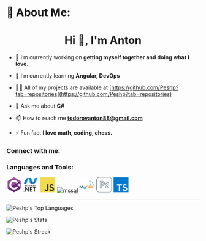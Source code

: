 # 💫 About Me:
<h1 align="center">Hi 👋, I'm Anton</h1>

- 🔭 I’m currently working on **getting myself together and doing what I love.**

- 🌱 I’m currently learning **Angular, DevOps**

- 👨‍💻 All of my projects are available at [https://github.com/Peshp?tab=repositories](https://github.com/Peshp?tab=repositories)

- 💬 Ask me about **C#**

- 📫 How to reach me **todorovanton88@gmail.com**

- ⚡ Fun fact **I love math, coding, chess.**

<h3 align="left">Connect with me:</h3>
<p align="left">
</p>

<h3 align="left">Languages and Tools:</h3>
<p align="left"> <a href="https://www.w3schools.com/cs/" target="_blank" rel="noreferrer"> <img src="https://raw.githubusercontent.com/devicons/devicon/master/icons/csharp/csharp-original.svg" alt="csharp" width="40" height="40"/> </a> <a href="https://dotnet.microsoft.com/" target="_blank" rel="noreferrer"> <img src="https://raw.githubusercontent.com/devicons/devicon/master/icons/dot-net/dot-net-original-wordmark.svg" alt="dotnet" width="40" height="40"/> </a> <a href="https://developer.mozilla.org/en-US/docs/Web/JavaScript" target="_blank" rel="noreferrer"> <img src="https://raw.githubusercontent.com/devicons/devicon/master/icons/javascript/javascript-original.svg" alt="javascript" width="40" height="40"/> </a> <a href="https://www.microsoft.com/en-us/sql-server" target="_blank" rel="noreferrer"> <img src="https://www.svgrepo.com/show/303229/microsoft-sql-server-logo.svg" alt="mssql" width="40" height="40"/> </a> <a href="https://www.mysql.com/" target="_blank" rel="noreferrer"> <img src="https://raw.githubusercontent.com/devicons/devicon/master/icons/mysql/mysql-original-wordmark.svg" alt="mysql" width="40" height="40"/> </a> <a href="https://www.photoshop.com/en" target="_blank" rel="noreferrer"> <img src="https://raw.githubusercontent.com/devicons/devicon/master/icons/photoshop/photoshop-line.svg" alt="photoshop" width="40" height="40"/> </a> <a href="https://www.typescriptlang.org/" target="_blank" rel="noreferrer"> <img src="https://raw.githubusercontent.com/devicons/devicon/master/icons/typescript/typescript-original.svg" alt="typescript" width="40" height="40"/> </a> </p>

---

![Peshp's Top Languages](https://github-readme-stats.vercel.app/api/top-langs/?username=Peshp&theme=ayu-mirage&show_icons=true&hide_border=true&layout=compact)

![Peshp's Stats](https://github-readme-stats.vercel.app/api?username=Peshp&theme=ayu-mirage&show_icons=true&hide_border=true&count_private=true)

![Peshp's Streak](https://github-readme-streak-stats.herokuapp.com/?user=Peshp&theme=ayu-mirage&hide_border=true)

 
